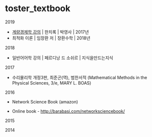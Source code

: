 # toster_textbook

2019 
* [계량경제학 강의](http://www.yes24.com/Product/Goods/36418498) | 한치록 | 박영사  | 2017년  
* 최적화 이론 | 임장환 저 | 장환수학 | 2018년 

2018
* 일반어어학 강의 | 페르디낭 드 소쉬르 | 지식을만드는지식 

2017 
* 수리물리학 개정3판, 최준곤(역), 범한서적 
  (Mathematical Methods in the Physical Sciences, 3/e, MARY L. BOAS)

2016 
* Network Science Book (amazon)
- Online book - http://barabasi.com/networksciencebook/ 

2015 

2014
